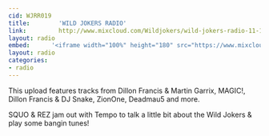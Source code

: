 ```yaml
---
cid: WJRR019
title:        'WILD JOKERS RADIO'
link:         http://www.mixcloud.com/Wildjokers/wild-jokers-radio-11-16-14/
layout: radio
embed:		'<iframe width="100%" height="180" src="https://www.mixcloud.com/widget/iframe/?embed_type=widget_standard&amp;embed_uuid=8be735a7-7b37-4b36-b024-0ad003c48288&amp;feed=https%3A%2F%2Fwww.mixcloud.com%2FWildjokers%2Fwild-jokers-radio-11-16-14%2F&amp;hide_cover=1&amp;hide_tracklist=1&amp;replace=0" frameborder="0"></iframe>'
layout: radio
categories:
- radio
---
```


This upload features tracks from Dillon Francis & Martin Garrix, MAGIC!, Dillon Francis & DJ Snake, ZionOne, Deadmau5 and more.

SQUO & REZ jam out with Tempo to talk a little bit about the Wild Jokers & play some bangin tunes!